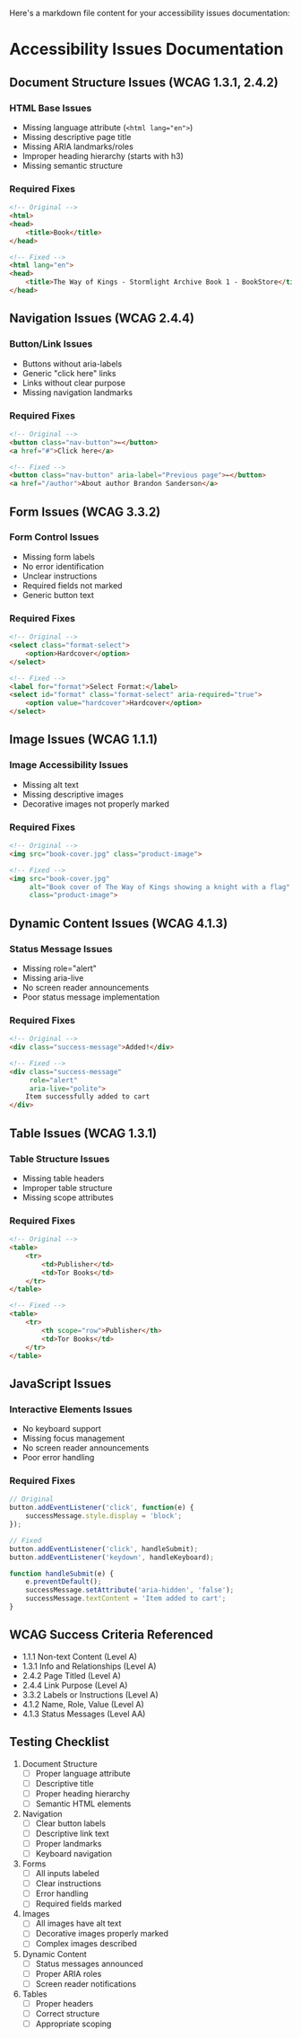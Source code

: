 Here's a markdown file content for your accessibility issues documentation:


# Accessibility Issues Documentation

## Document Structure Issues (WCAG 1.3.1, 2.4.2)

### HTML Base Issues
- Missing language attribute (`<html lang="en">`)
- Missing descriptive page title
- Missing ARIA landmarks/roles
- Improper heading hierarchy (starts with h3)
- Missing semantic structure

### Required Fixes
```html
<!-- Original -->
<html>
<head>
    <title>Book</title>
</head>

<!-- Fixed -->
<html lang="en">
<head>
    <title>The Way of Kings - Stormlight Archive Book 1 - BookStore</title>
</head>
```

## Navigation Issues (WCAG 2.4.4)

### Button/Link Issues
- Buttons without aria-labels
- Generic "click here" links
- Links without clear purpose
- Missing navigation landmarks

### Required Fixes
```html
<!-- Original -->
<button class="nav-button">←</button>
<a href="#">Click here</a>

<!-- Fixed -->
<button class="nav-button" aria-label="Previous page">←</button>
<a href="/author">About author Brandon Sanderson</a>
```

## Form Issues (WCAG 3.3.2)

### Form Control Issues
- Missing form labels
- No error identification
- Unclear instructions
- Required fields not marked
- Generic button text

### Required Fixes
```html
<!-- Original -->
<select class="format-select">
    <option>Hardcover</option>
</select>

<!-- Fixed -->
<label for="format">Select Format:</label>
<select id="format" class="format-select" aria-required="true">
    <option value="hardcover">Hardcover</option>
</select>
```

## Image Issues (WCAG 1.1.1)

### Image Accessibility Issues
- Missing alt text
- Missing descriptive images
- Decorative images not properly marked

### Required Fixes
```html
<!-- Original -->
<img src="book-cover.jpg" class="product-image">

<!-- Fixed -->
<img src="book-cover.jpg" 
     alt="Book cover of The Way of Kings showing a knight with a flag" 
     class="product-image">
```

## Dynamic Content Issues (WCAG 4.1.3)

### Status Message Issues
- Missing role="alert"
- Missing aria-live
- No screen reader announcements
- Poor status message implementation

### Required Fixes
```html
<!-- Original -->
<div class="success-message">Added!</div>

<!-- Fixed -->
<div class="success-message" 
     role="alert" 
     aria-live="polite">
    Item successfully added to cart
</div>
```

## Table Issues (WCAG 1.3.1)

### Table Structure Issues
- Missing table headers
- Improper table structure
- Missing scope attributes

### Required Fixes
```html
<!-- Original -->
<table>
    <tr>
        <td>Publisher</td>
        <td>Tor Books</td>
    </tr>
</table>

<!-- Fixed -->
<table>
    <tr>
        <th scope="row">Publisher</th>
        <td>Tor Books</td>
    </tr>
</table>
```

## JavaScript Issues

### Interactive Elements Issues
- No keyboard support
- Missing focus management
- No screen reader announcements
- Poor error handling

### Required Fixes
```javascript
// Original
button.addEventListener('click', function(e) {
    successMessage.style.display = 'block';
});

// Fixed
button.addEventListener('click', handleSubmit);
button.addEventListener('keydown', handleKeyboard);

function handleSubmit(e) {
    e.preventDefault();
    successMessage.setAttribute('aria-hidden', 'false');
    successMessage.textContent = 'Item added to cart';
}
```

## WCAG Success Criteria Referenced

- 1.1.1 Non-text Content (Level A)
- 1.3.1 Info and Relationships (Level A)
- 2.4.2 Page Titled (Level A)
- 2.4.4 Link Purpose (Level A)
- 3.3.2 Labels or Instructions (Level A)
- 4.1.2 Name, Role, Value (Level A)
- 4.1.3 Status Messages (Level AA)

## Testing Checklist

1. Document Structure
   - [ ] Proper language attribute
   - [ ] Descriptive title
   - [ ] Proper heading hierarchy
   - [ ] Semantic HTML elements

2. Navigation
   - [ ] Clear button labels
   - [ ] Descriptive link text
   - [ ] Proper landmarks
   - [ ] Keyboard navigation

3. Forms
   - [ ] All inputs labeled
   - [ ] Clear instructions
   - [ ] Error handling
   - [ ] Required fields marked

4. Images
   - [ ] All images have alt text
   - [ ] Decorative images properly marked
   - [ ] Complex images described

5. Dynamic Content
   - [ ] Status messages announced
   - [ ] Proper ARIA roles
   - [ ] Screen reader notifications

6. Tables
   - [ ] Proper headers
   - [ ] Correct structure
   - [ ] Appropriate scoping
```
